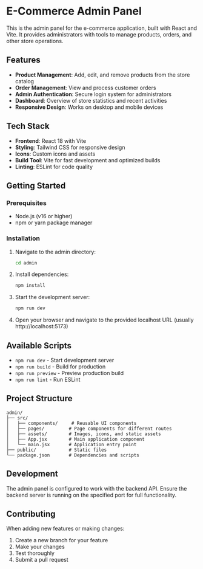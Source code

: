 # E-Commerce Admin Panel

This is the admin panel for the e-commerce application, built with React and Vite. It provides administrators with tools to manage products, orders, and other store operations.

## Features

- **Product Management**: Add, edit, and remove products from the store catalog
- **Order Management**: View and process customer orders
- **Admin Authentication**: Secure login system for administrators
- **Dashboard**: Overview of store statistics and recent activities
- **Responsive Design**: Works on desktop and mobile devices

## Tech Stack

- **Frontend**: React 18 with Vite
- **Styling**: Tailwind CSS for responsive design
- **Icons**: Custom icons and assets
- **Build Tool**: Vite for fast development and optimized builds
- **Linting**: ESLint for code quality

## Getting Started

### Prerequisites

- Node.js (v16 or higher)
- npm or yarn package manager

### Installation

1. Navigate to the admin directory:
   ```bash
   cd admin
   ```

2. Install dependencies:
   ```bash
   npm install
   ```

3. Start the development server:
   ```bash
   npm run dev
   ```

4. Open your browser and navigate to the provided localhost URL (usually http://localhost:5173)

## Available Scripts

- `npm run dev` - Start development server
- `npm run build` - Build for production
- `npm run preview` - Preview production build
- `npm run lint` - Run ESLint

## Project Structure

```
admin/
├── src/
│   ├── components/     # Reusable UI components
│   ├── pages/         # Page components for different routes
│   ├── assets/        # Images, icons, and static assets
│   ├── App.jsx        # Main application component
│   └── main.jsx       # Application entry point
├── public/            # Static files
└── package.json       # Dependencies and scripts
```

## Development

The admin panel is configured to work with the backend API. Ensure the backend server is running on the specified port for full functionality.

## Contributing

When adding new features or making changes:
1. Create a new branch for your feature
2. Make your changes
3. Test thoroughly
4. Submit a pull request
